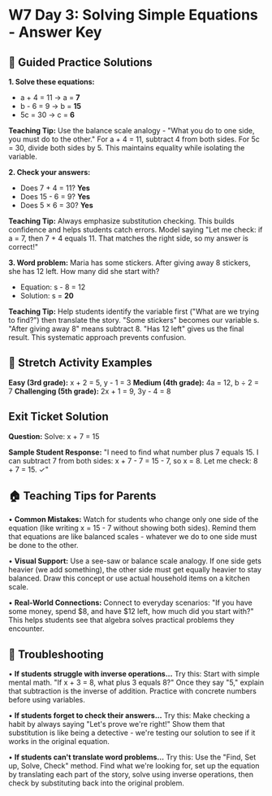 # W7 Day 3: Solving Simple Equations - Answer Key

## 📝 Guided Practice Solutions

**1. Solve these equations:**
   - a + 4 = 11    →    a = **7**
   - b - 6 = 9     →    b = **15**
   - 5c = 30       →    c = **6**

**Teaching Tip:** Use the balance scale analogy - "What you do to one side, you must do to the other." For a + 4 = 11, subtract 4 from both sides. For 5c = 30, divide both sides by 5. This maintains equality while isolating the variable.

**2. Check your answers:**
   - Does 7 + 4 = 11? **Yes**
   - Does 15 - 6 = 9? **Yes**
   - Does 5 × 6 = 30? **Yes**

**Teaching Tip:** Always emphasize substitution checking. This builds confidence and helps students catch errors. Model saying "Let me check: if a = 7, then 7 + 4 equals 11. That matches the right side, so my answer is correct!"

**3. Word problem:** Maria has some stickers. After giving away 8 stickers, she has 12 left. How many did she start with?
   - Equation: s - 8 = 12
   - Solution: s = **20**

**Teaching Tip:** Help students identify the variable first ("What are we trying to find?") then translate the story. "Some stickers" becomes our variable s. "After giving away 8" means subtract 8. "Has 12 left" gives us the final result. This systematic approach prevents confusion.

## 🚀 Stretch Activity Examples

**Easy (3rd grade):** x + 2 = 5, y - 1 = 3
**Medium (4th grade):** 4a = 12, b ÷ 2 = 7
**Challenging (5th grade):** 2x + 1 = 9, 3y - 4 = 8

## Exit Ticket Solution

**Question:** Solve: x + 7 = 15

**Sample Student Response:** "I need to find what number plus 7 equals 15. I can subtract 7 from both sides: x + 7 - 7 = 15 - 7, so x = 8. Let me check: 8 + 7 = 15. ✓"

## 🏠 Teaching Tips for Parents

• **Common Mistakes:** Watch for students who change only one side of the equation (like writing x = 15 - 7 without showing both sides). Remind them that equations are like balanced scales - whatever we do to one side must be done to the other.

• **Visual Support:** Use a see-saw or balance scale analogy. If one side gets heavier (we add something), the other side must get equally heavier to stay balanced. Draw this concept or use actual household items on a kitchen scale.

• **Real-World Connections:** Connect to everyday scenarios: "If you have some money, spend $8, and have $12 left, how much did you start with?" This helps students see that algebra solves practical problems they encounter.

## 🔧 Troubleshooting

• **If students struggle with inverse operations...** Try this: Start with simple mental math. "If x + 3 = 8, what plus 3 equals 8?" Once they say "5," explain that subtraction is the inverse of addition. Practice with concrete numbers before using variables.

• **If students forget to check their answers...** Try this: Make checking a habit by always saying "Let's prove we're right!" Show them that substitution is like being a detective - we're testing our solution to see if it works in the original equation.

• **If students can't translate word problems...** Try this: Use the "Find, Set up, Solve, Check" method. Find what we're looking for, set up the equation by translating each part of the story, solve using inverse operations, then check by substituting back into the original problem.